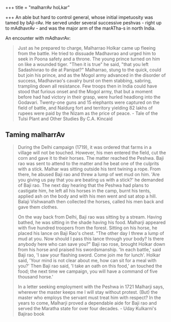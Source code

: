 +++
title = "malharrAv hoLkar"

+++
An able but hard to control general, whose initial impetuosity was tamed by bAji-rAv. He served under several successive peshvas - right up to mAdhavrAv - and was the major arm of the marATha-s in north India.

An encounter with mAdhavrAv:

> Just as he prepared to charge, Malharrao Holkar came up fleeing from the battle. He tried to dissuade Madhavrao and urged him to seek in Poona safety and a throne. The young prince turned on him on like a wounded tiger. "Then it is true" he said, "that you left Sadashivrao to die at Panipat?" Malharrao, stung to the quick, could but join his prince, and as the Mogol army advanced in the disorder of success, Madhavrao's cavalry burst on them stabbing, sabring, trampling down all resistance. Few troops then in India could have stood that furious onset and the Mogol army, that but a moment before had had victory in their grasp, were hurled headlong into the Godavari. Twenty-one guns and 15 elephants were captured on the field of battle, and Naldurg fort and territory yielding 82 lakhs of rupees were paid by the Nizam as the price of peace. - Tale of the Tulsi Plant and Other Studies By C.A. Kincaid

## Taming malharrAv
> During the Delhi campaign (1719), it was ordered that farms in a village will not be touched. However, his men entered the field, cut the corn and gave it to their horses. The matter reached the Peshwa. Baji rao was sent to attend to the matter and he beat one of the culprits with a stick. Malhar was sitting outside his tent twining a rope. From there, he abused Baji rao and threw a lump of wet mud on him. 'Are you giving us pay that you are beating us with a stick?' he demanded of Baji rao. The next day hearing that the Peshwa had plans to castigate him, he left all his horses in the camp, burnt his tents, applied ash on the body and with his men went and sat atop a hill. Balaji Vishwanath then collected the horses, called his men back and gave them clothes.
> 
> On the way back from Delhi, Baji rao was sitting by a stream. Having bathed, he was sitting in the shade having his food. Malharji appeared with five hundred troopers from the forest. Sitting on his horse, he placed his lance on Baji Rao's chest. "The other day I threw a lump of mud at you. Now should I pass this lance through your body? Is there anybody here who can save you?" Baji rao rose, brought Holkar down from his horse and praised his swordsmanship. 'In each battle,' said Baji rao, 'I saw your flashing sword. Come join me for lunch'. Holkar said, 'Your mind is not clear about me, how can sit for a meal with you?' Then Baji rao said, 'I take an oath on this food,' an touched the food; the next time we campaign, you will have a command of five thousand horse.'
> 
> In a letter seeking employment with the Peshwa in 1721 Malharji says, wherever the master keeps me I will stay without protest. (But) the master who employs the servant must treat him with respect? In the years to come, Malharji proved a dependable aide for Baji rao and served the Maratha state for over four decades. - Uday Kulkarni's Bajirao book
